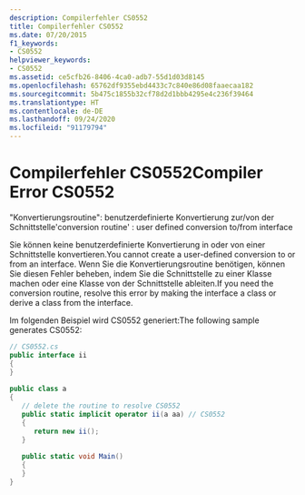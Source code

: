 ```yaml
---
description: Compilerfehler CS0552
title: Compilerfehler CS0552
ms.date: 07/20/2015
f1_keywords:
- CS0552
helpviewer_keywords:
- CS0552
ms.assetid: ce5cfb26-8406-4ca0-adb7-55d1d03d8145
ms.openlocfilehash: 65762df9355ebd4433c7c840e86d08faaecaa182
ms.sourcegitcommit: 5b475c1855b32cf78d2d1bbb4295e4c236f39464
ms.translationtype: HT
ms.contentlocale: de-DE
ms.lasthandoff: 09/24/2020
ms.locfileid: "91179794"
---
```

# <a name="compiler-error-cs0552"></a><span data-ttu-id="1d7c9-103">Compilerfehler CS0552</span><span class="sxs-lookup"><span data-stu-id="1d7c9-103">Compiler Error CS0552</span></span>

<span data-ttu-id="1d7c9-104">"Konvertierungsroutine": benutzerdefinierte Konvertierung zur/von der Schnittstelle</span><span class="sxs-lookup"><span data-stu-id="1d7c9-104">'conversion routine' : user defined conversion to/from interface</span></span>  
  
 <span data-ttu-id="1d7c9-105">Sie können keine benutzerdefinierte Konvertierung in oder von einer Schnittstelle konvertieren.</span><span class="sxs-lookup"><span data-stu-id="1d7c9-105">You cannot create a user-defined conversion to or from an interface.</span></span> <span data-ttu-id="1d7c9-106">Wenn Sie die Konvertierungsroutine benötigen, können Sie diesen Fehler beheben, indem Sie die Schnittstelle zu einer Klasse machen oder eine Klasse von der Schnittstelle ableiten.</span><span class="sxs-lookup"><span data-stu-id="1d7c9-106">If you need the conversion routine, resolve this error by making the interface a class or derive a class from the interface.</span></span>  
  
 <span data-ttu-id="1d7c9-107">Im folgenden Beispiel wird CS0552 generiert:</span><span class="sxs-lookup"><span data-stu-id="1d7c9-107">The following sample generates CS0552:</span></span>  
  
```csharp  
// CS0552.cs  
public interface ii  
{  
}  
  
public class a  
{  
   // delete the routine to resolve CS0552  
   public static implicit operator ii(a aa) // CS0552  
   {  
      return new ii();  
   }  
  
   public static void Main()  
   {  
   }  
}  
```
